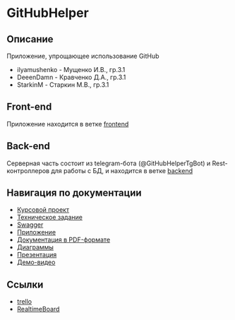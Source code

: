 # GitHubHelper

## Описание

Приложение, упрощающее использование GitHub

- ilyamushenko - Мущенко И.В., гр.3.1
- DeeenDamn - Кравченко Д.А., гр.3.1
- StarkinM - Старкин М.В., гр.3.1

## Front-end

Приложение находится в ветке [frontend](https://github.com/ilyamushenko/GitHubHelper/tree/frontend/frontend/frontend)

## Back-end

Серверная часть состоит из telegram-бота (@GitHubHelperTgBot) и Rest-контроллеров для работы с БД, и находится в ветке [backend](https://github.com/ilyamushenko/GitHubHelper/tree/backend)

## Навигация по документации

- [Курсовой проект](https://github.com/ilyamushenko/GitHubHelper/blob/documentation/documentation/%D0%9A%D1%83%D1%80%D1%81%D0%BE%D0%B2%D0%BE%D0%B9_%D0%BF%D1%80%D0%BE%D0%B5%D0%BA%D1%82.docx)
- [Техническое задание](https://github.com/ilyamushenko/GitHubHelper/blob/documentation/documentation/%D0%A2%D0%B5%D1%85%D0%BD%D0%B8%D1%87%D0%B5%D1%81%D0%BA%D0%BE%D0%B5%20%D0%B7%D0%B0%D0%B4%D0%B0%D0%BD%D0%B8%D0%B5.docx)
- [Swagger](http://6c991c42.ngrok.io/swagger-ui.html)
- [Приложение](http://2cade5cb.ngrok.io/)
- [Документация в PDF-формате](https://github.com/ilyamushenko/GitHubHelper/tree/documentation/documentation/pdf)
- [Диаграммы](https://github.com/ilyamushenko/GitHubHelper/tree/documentation/documentation/diagrams)
- [Презентация](https://prezi.com/view/ah1uptHb1RkFcsIXEKyI/)
- [Демо-видео](https://yadi.sk/i/kR5UAKRgwe031w)

## Ссылки

- [trello](https://trello.com/b/AKIZ31Nr/work-with-documentation-and-services)
- [RealtimeBoard](https://miro.com/app/board/o9J_kxmm3-M=/)
